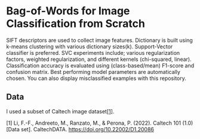 # Bag-of-Words for Image Classification from Scratch

SIFT descriptors are used to collect image features.
Dictionary is built using k-means clustering with various dictionary sizes(k).
Support-Vector classifier is preferred.
SVC experiments include; various regularization factors, weighted regularization, and different kernels (chi-squared, linear).
Classification accuracy is evaluated using (class-based/mean) F1-score and confusion matrix.
Best performing model parameters are automatically chosen.
You can also display misclassified examples with this repository.

## Data
I used a subset of Caltech image dataset[[1]](#1).


<a id="1">[1]</a> 
Li, F.-F., Andreeto, M., Ranzato, M., & Perona, P. (2022). Caltech 101 (1.0) [Data set]. CaltechDATA. https://doi.org/10.22002/D1.20086
